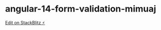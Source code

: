 # angular-14-form-validation-mimuaj

[Edit on StackBlitz ⚡️](https://stackblitz.com/edit/angular-14-form-validation-mimuaj)